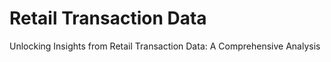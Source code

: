 # Retail Transaction Data
 Unlocking Insights from Retail Transaction Data: A Comprehensive Analysis
